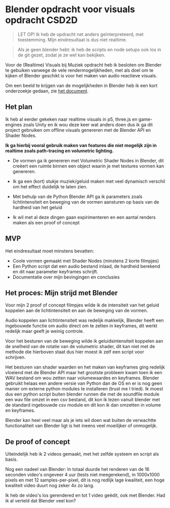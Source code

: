# Blender opdracht voor visuals opdracht CSD2D

> LET OP! Ik heb de opdracht net anders geïnterpreteerd, met toestemming. Mijn eindresultaat is dus niet realtime.

> Als je geen blender hebt: ik heb de scripts en node setups ook los in de git gezet, zodat je ze wel kan bekijken.

Voor de (Realtime) Visuals bij Muziek opdracht heb ik besloten om Blender te gebuiken vanwege de vele rendermogelijkheden, met als doel om te kijken of Blender geschikt is voor het maken van audio reactieve visuals.

Om een beeld te krijgen van de mogelijkheden in Blender heb ik een kort onderzoekje gedaan, zie [het document](BlenderMogelijkhedenOnderzoekje.pdf).

## Het plan

Ik heb al eerder gekeken naar realtime visuals in p5, three.js en game-engines zoals Unity en ik wou deze keer wat anders doen dus ik ga dit project gebruiken om offline visuals genereren met de Blender API en Shader Nodes. 

**Ik ga hierbij vooral gebruik maken van features die niet mogelijk zijn in realtime zoals path-tracing en volumetric lighting.**

* De vormen ga ik genereren met Volumetric Shader Nodes in Blender, dit creëert een ruimte binnen een object waarin je met textures vormen kan genereren.

* Ik ga een (kort) stukje muziek/geluid maken met veel dynamisch verschil om het effect duidelijk te laten zien.

* Met behulp van de Python Blender API ga ik parameters zoals lichtintensiteit en beweging van de vormen aansturen op basis van de hardheid van het geluid

* Ik wil met al deze dingen gaan expirimenteren en een aantal renders maken als een proof of concept

## MVP

Het eindresultaat moet minstens bevatten:
* Coole vormen gemaakt met Shader Nodes (minstens 2 korte filmpjes)
* Een Python script dat een audio bestand inlaad, de hardheid berekend en dit naar parameter keyframes schrijft.
* Documentatie over mijn bevingingen en conclusies


## Het proces: Mijn strijd met Blender

Voor mijn 2 proof of concept filmpjes wilde ik de intensiteit van het geluid koppelen aan de lichtintensiteit en aan de beweging van de vormen.

Audio koppelen aan lichtintensiteit was redelijk makkelijk, Blender heeft een ingebouwde functie om audio direct om te zetten in keyframes, dit werkt redelijk maar geeft je weinig controle.

Voor het besturen van de beweging wilde ik geluidsintensiteit koppelen aan de snelheid van de rotatie van de volumetric shader, dit kan niet met de methode die hierboven staat dus hier moest ik zelf een script voor schrijven.

Het besturen van shader waarden en het maken van keyframes ging redelijk vloeiend met de Blender API maar het grootste probleem kwam toen ik een WAV bestand om wou zetten naar volumewaardes en keyframes. Blender gebruikt helaas een andere versie van Python dan de OS en er is nog geen manier om externe python modules te installeren (trust me I tried). Ik moest dus een python script buiten blender runnen die met de soundfile module een wav file omzet in een csv bestand, dit kon ik lezen vanuit blender met de standard ingebouwde csv module en dit kon ik dan omzetten in volume en keyframes.

Blender kan heel veel maar als je iets wil doen wat buiten de verwachtte functionaliteit van Blender ligt is het ineens veel moeilijker of onmogelijk.


## De proof of concept 

Uiteindelijk heb ik 2 videos gemaakt, met het zelfde systeem en script als basis.

Nog een nadeel van Blender: In totaal duurde het renderen van de 16 seconden video's ongeveer 4 uur (tests niet meegerekend), in 1000x1000 pixels en met 12 samples-per-pixel, dit is nog redlijk lage kwaliteit, een hoge kwaliteit video duurt nog zeker 4x zo lang.

Ik heb de video's los gerendered en tot 1 video geëdit, ook met Blender. Had ik al verteld dat Blender veel kon?